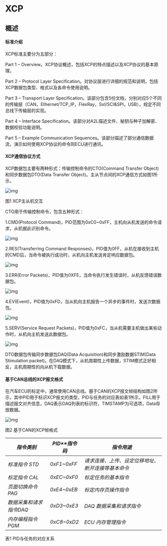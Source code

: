 # XCP





## 概述

#### 标准介绍

XCP标准主要分为五部分：

Part 1 – Overview。XCP协议概述，包括XCP的特点描述以及XCP协议的基本原理。

Part 2 – Protocol Layer Specification。对协议层进行详细的规范和说明，包括XCP数据包类型、格式以及各命令使用说明。

Part 3 – Transport Layer Specification。该部分包含5份文档，分别对应5个不同的传输层（CAN，Ethernet/TCP_IP，FlexRay，SxI/SCI&SPI，USB），规定不同总线下传输层的实现。

Part 4 – Interface Specification。该部分对A2L描述文件、秘钥与种子加解密、数据校验功能说明。

Part 5 – Example Communication Sequences。该部分描述了部分通信数据流，演示如何使用XCP协议的命令同ECU进行通讯。



#### XCP通信协议方式

XCP数据包主要有两种形式：传输控制命令的CTO(Command Transfer Object)和同步数据包DTO(Data Transfer Object)。主从节点间的XCP通信方式如图1所示。

![img](https://mmbiz.qpic.cn/mmbiz_jpg/CvyFYUrD5pdOmcoldZITqA4Iw5yx90UibqwPzK0sZdrJOSTMCmccFK3twUgM9gwR3nOgqzTy5ETBzRVHYk9lMEw/640?wx_fmt=jpeg&tp=webp&wxfrom=5&wx_lazy=1&wx_co=1)

图1 XCP主从机交互

CTO用于传输控制命令，包含五种形式：

1.CMD(Protocol Command)，PID范围为0xC0~0xFF，主机向从机发送的命令请求，从机据此识别命令。

![img](https://mmbiz.qpic.cn/mmbiz_jpg/CvyFYUrD5pdOmcoldZITqA4Iw5yx90UibsN3AMpe9XN06qiamNJrCnOic8lCfBxrLG8rIvTPbID51Ddzbyj02wCJw/640?wx_fmt=jpeg&tp=webp&wxfrom=5&wx_lazy=1&wx_co=1)

2.RES(Transferring Command Responses)，PID值为0FF，从机在接收到主机的CMD后，当命令被执行成功时，从机向主机发送肯定响应数据包。

![img](https://mmbiz.qpic.cn/mmbiz_jpg/CvyFYUrD5pdOmcoldZITqA4Iw5yx90UiblQfxicfkQpK9siberyKokMsBffNxM692U0m7QaEt6WE8pKw57zf9BhEw/640?wx_fmt=jpeg&tp=webp&wxfrom=5&wx_lazy=1&wx_co=1)

3.ERR(Error Packets)，PID值为0XFE，当命令执行发生错误时，从机反馈错误数据包。

![img](https://mmbiz.qpic.cn/mmbiz_jpg/CvyFYUrD5pdOmcoldZITqA4Iw5yx90UibOOnavR8EvUkVwHzA88bf6KUPa7ntWAf5bEFVtA3jjouTHL2JnyFVww/640?wx_fmt=jpeg&tp=webp&wxfrom=5&wx_lazy=1&wx_co=1)

4.EV(Event)，PID值为0xFD，当从机向主机报告一个异步的事件时，发送次数据包。

![img](https://mmbiz.qpic.cn/mmbiz_jpg/CvyFYUrD5pdOmcoldZITqA4Iw5yx90UibAIPkAx224q63IBPib1vwN4YX02BrMtaHLGjqkicV9kglJx7O9n7TKHTg/640?wx_fmt=jpeg&tp=webp&wxfrom=5&wx_lazy=1&wx_co=1)

5.SERV(Service Request Packets)，PID值为0xFC，当从机需要主机做出某些动作时，从机向主机发送此数据包。

![img](https://mmbiz.qpic.cn/mmbiz_jpg/CvyFYUrD5pdOmcoldZITqA4Iw5yx90UibibEYp0bMjQzOsueYur79kLZJlIasXbh9Ez65vWic165WUFnXwy2vTsaA/640?wx_fmt=jpeg&tp=webp&wxfrom=5&wx_lazy=1&wx_co=1)

DTO数据包传输同步数据包DAQ(Data Acquisition)和同步激励数据STIM(Data Stimulation packet)。在DAQ模式下，从机周期性上传数据，STIM模式正好相反，主机周期性的向从机下载数据。





#### 基于CAN总线的XCP报文格式

在汽车ECU的标定中，通常使用CAN总线。基于CAN的XCP报文帧结构如图2所示，其中PID用于标识XCP报文的类型，PID与任务的对应表如表1所示，FILL用于描述报文对齐信息，DAQ表示DAQ列表的标识符，TIMSTAMP为可选项，Data存放数据。

![img](https://mmbiz.qpic.cn/mmbiz_jpg/CvyFYUrD5pdOmcoldZITqA4Iw5yx90UibPbh7132q0I7QxDGXcu0sH7DrvfXfSJOcia5pDvLHvkY5tKmU25YdgoA/640?wx_fmt=jpeg&tp=webp&wxfrom=5&wx_lazy=1&wx_co=1)

图2 基于CAN的XCP帧格式



| *指令类别*              | *PID**指令码* | *指令用途*                                         |
| ----------------------- | ------------- | -------------------------------------------------- |
| *标准指令 STD*          | *0xF1~0xFF*   | *请求连接、上传、设定位移地址、断开连接等基本命令* |
| *标定指令 CAL*          | *0xEC~0xF0*   | *标定任务的基本指令*                               |
| *页面切换命令 PAG*      | *0xE4~0xEB*   | *标定内存页操作指令*                               |
| *数据采集和请求指令DAQ* | *0xD3~0xE3*   | *DAQ* *数据采集和请求指令*                         |
| *内存编程指令 PGM*      | *0xC8~0xD2*   | *ECU* *内存管理指令*                               |

表1 PID与任务的对应关系





